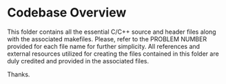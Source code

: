 # Codebase Overview

This folder contains all the essential C/C++ source and header files along with the associated makefiles. Please, refer to the PROBLEM NUMBER provided for each file name for further simplicity.
All references and external resources utilized for creating the files contained in this folder are duly credited and provided in the associated files.

Thanks.
